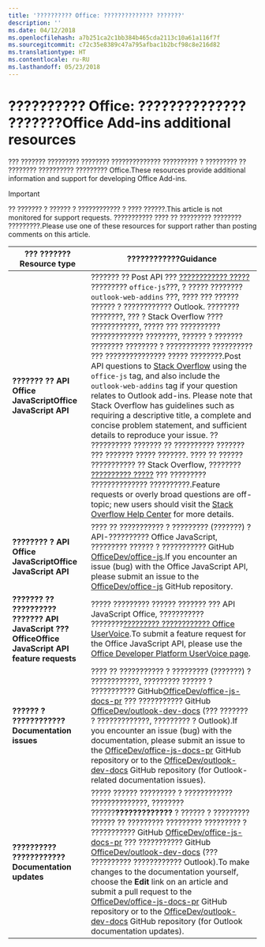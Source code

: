 ```yaml
---
title: '?????????? Office: ?????????????? ???????'
description: ''
ms.date: 04/12/2018
ms.openlocfilehash: a7b251ca2c1bb384b465cda2113c10a61a116f7f
ms.sourcegitcommit: c72c35e8389c47a795afbac1b2bcf98c8e216d82
ms.translationtype: HT
ms.contentlocale: ru-RU
ms.lasthandoff: 05/23/2018
---
```

# <a name="office-add-ins-additional-resources"></a><span data-ttu-id="2c81b-102">?????????? Office: ?????????????? ???????</span><span class="sxs-lookup"><span data-stu-id="2c81b-102">Office Add-ins additional resources</span></span>

<span data-ttu-id="2c81b-103">??? ??????? ????????? ???????? ?????????????? ?????????? ? ????????? ?? ???????? ?????????? ????????? Office.</span><span class="sxs-lookup"><span data-stu-id="2c81b-103">These resources provide additional information and support for developing Office Add-ins.</span></span>

> [!IMPORTANT]
> <span data-ttu-id="2c81b-104">?? ??????? ? ?????? ? ???????????? ? ???? ??????.</span><span class="sxs-lookup"><span data-stu-id="2c81b-104">This article is not monitored for support requests.</span></span> <span data-ttu-id="2c81b-105">??????????? ???? ?? ????????? ???????? ?????????.</span><span class="sxs-lookup"><span data-stu-id="2c81b-105">Please use one of these resources for support rather than posting comments on this article.</span></span> 

|<span data-ttu-id="2c81b-106">**??? ???????**</span><span class="sxs-lookup"><span data-stu-id="2c81b-106">**Resource type**</span></span>                    | <span data-ttu-id="2c81b-107">**????????????**</span><span class="sxs-lookup"><span data-stu-id="2c81b-107">**Guidance**</span></span>                                                
|----------------------------|---------------------------------
|<span data-ttu-id="2c81b-108">**??????? ?? API Office JavaScript**</span><span class="sxs-lookup"><span data-stu-id="2c81b-108">**Office JavaScript API**</span></span> | <span data-ttu-id="2c81b-109">??????? ?? Post API ??? [???????????? ?????](https://stackoverflow.com/questions/tagged/office-js) ????????? `office-js`???, ? ????? ???????? `outlook-web-addins` ???, ???? ??? ?????? ?????? ? ???????????? Outlook. ???????? ????????, ??? ? Stack Overflow ???? ????????????, ????? ??? ?????????? ????????????? ????????, ?????? ? ??????? ???????? ???????? ? ??????????? ?????????? ??? ??????????????? ????? ????????.</span><span class="sxs-lookup"><span data-stu-id="2c81b-109">Post API questions to [Stack Overflow](https://stackoverflow.com/questions/tagged/office-js) using the `office-js` tag, and also include the `outlook-web-addins` tag if your question relates to Outlook add-ins. Please note that Stack Overflow has guidelines such as requiring a descriptive title, a complete and concise problem statement, and sufficient details to reproduce your issue.</span></span> <span data-ttu-id="2c81b-110">?? ?????????? ??????? ?? ?????????? ??????? ??? ??????? ????? ???????. ???? ?? ?????? ??????????? ?? Stack Overflow, ???????? [?????????? ?????](https://stackoverflow.com/help/how-to-ask) ??? ????????? ?????????????? ??????????.</span><span class="sxs-lookup"><span data-stu-id="2c81b-110">Feature requests or overly broad questions are off-topic; new users should visit the [Stack Overflow Help Center](https://stackoverflow.com/help/how-to-ask) for more details.</span></span>
|<span data-ttu-id="2c81b-111">**???????? ? API Office JavaScript**</span><span class="sxs-lookup"><span data-stu-id="2c81b-111">**Office JavaScript API**</span></span>| <span data-ttu-id="2c81b-112">???? ?? ??????????? ? ????????? (???????) ? API-?????????? Office JavaScript, ????????? ?????? ? ??????????? GitHub <a href="https://github.com/officedev/office-js/issues" target="_blank">OfficeDev/office-js</a>.</span><span class="sxs-lookup"><span data-stu-id="2c81b-112">If you encounter an issue (bug) with the Office JavaScript API, please submit an issue to the <a href="https://github.com/officedev/office-js/issues" target="_blank">OfficeDev/office-js</a> GitHub repository.</span></span>
|<span data-ttu-id="2c81b-113">**??????? ?? ?????????? ??????? API JavaScript ??? Office**</span><span class="sxs-lookup"><span data-stu-id="2c81b-113">**Office JavaScript API feature requests**</span></span>| <span data-ttu-id="2c81b-114">????? ????????? ?????? ??????? ??? API JavaScript Office, ??????????? ????????<a href="https://officespdev.uservoice.com/" target="_blank">????????? ???????????? Office UserVoice</a>.</span><span class="sxs-lookup"><span data-stu-id="2c81b-114">To submit a feature request for the Office JavaScript API, please use the <a href="https://officespdev.uservoice.com/" target="_blank">Office Developer Platform UserVoice page</a>.</span></span>
|<span data-ttu-id="2c81b-115">**?????? ? ????????????**</span><span class="sxs-lookup"><span data-stu-id="2c81b-115">**Documentation issues**</span></span>| <span data-ttu-id="2c81b-116">???? ?? ??????????? ? ????????? (???????) ? ????????????, ????????? ?????? ? ??????????? GitHub<a href="https://github.com/officedev/office-js-docs-pr/issues" target="_blank">OfficeDev/office-js-docs-pr</a>  ??? ??????????? GitHub <a href="https://github.com/officedev/outlook-dev-docs/issues" target="_blank">OfficeDev/outlook-dev-docs</a> (??? ??????? ? ?????????????, ????????? ? Outlook).</span><span class="sxs-lookup"><span data-stu-id="2c81b-116">If you encounter an issue (bug) with the documentation, please submit an issue to the <a href="https://github.com/officedev/office-js-docs-pr/issues" target="_blank">OfficeDev/office-js-docs-pr</a> GitHub repository or to the <a href="https://github.com/officedev/outlook-dev-docs/issues" target="_blank">OfficeDev/outlook-dev-docs</a> GitHub repository (for Outlook-related documentation issues).</span></span>
|<span data-ttu-id="2c81b-117">**?????????? ????????????**</span><span class="sxs-lookup"><span data-stu-id="2c81b-117">**Documentation updates**</span></span>| <span data-ttu-id="2c81b-118">????? ?????? ????????? ? ???????????? ??????????????, ???????? ??????**?????????????** ? ?????? ? ????????? ?????? ?? ????????? ????????? ????????? ? ??????????? GitHub <a href="https://github.com/officedev/office-js-docs-pr" target="_blank">OfficeDev/office-js-docs-pr</a> ??? ??????????? GitHub <a href="https://github.com/officedev/outlook-dev-docs" target="_blank">OfficeDev/outlook-dev-docs</a> (??? ?????????? ???????????? Outlook).</span><span class="sxs-lookup"><span data-stu-id="2c81b-118">To make changes to the documentation yourself, choose the **Edit** link on an article and submit a pull request to the <a href="https://github.com/officedev/office-js-docs-pr" target="_blank">OfficeDev/office-js-docs-pr</a> GitHub repository or to the <a href="https://github.com/officedev/outlook-dev-docs" target="_blank">OfficeDev/outlook-dev-docs</a> GitHub repository (for Outlook documentation updates).</span></span>
